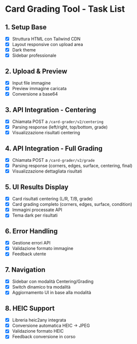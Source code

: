 # Card Grading Tool - Task List

## 1. Setup Base
- [x] Struttura HTML con Tailwind CDN
- [x] Layout responsive con upload area
- [x] Dark theme
- [x] Sidebar professionale

## 2. Upload & Preview
- [x] Input file immagine
- [x] Preview immagine caricata
- [x] Conversione a base64

## 3. API Integration - Centering
- [x] Chiamata POST a `/card-grader/v2/centering`
- [x] Parsing response (left/right, top/bottom, grade)
- [x] Visualizzazione risultati centering

## 4. API Integration - Full Grading
- [x] Chiamata POST a `/card-grader/v2/grade`
- [x] Parsing response (corners, edges, surface, centering, final)
- [x] Visualizzazione dettagliata risultati

## 5. UI Results Display
- [x] Card risultati centering (L/R, T/B, grade)
- [x] Card grading completo (corners, edges, surface, condition)
- [x] Immagini processate API
- [x] Tema dark per risultati

## 6. Error Handling
- [x] Gestione errori API
- [x] Validazione formato immagine
- [x] Feedback utente

## 7. Navigation
- [x] Sidebar con modalità Centering/Grading
- [x] Switch dinamico tra modalità
- [x] Aggiornamento UI in base alla modalità

## 8. HEIC Support
- [x] Libreria heic2any integrata
- [x] Conversione automatica HEIC → JPEG
- [x] Validazione formato HEIC
- [x] Feedback conversione in corso
